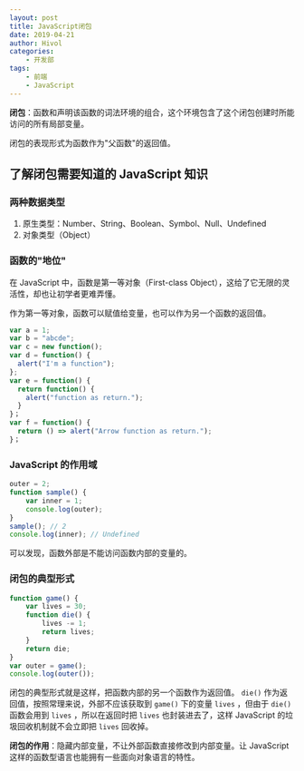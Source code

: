 ```yaml
---
layout: post
title: JavaScript闭包
date: 2019-04-21
author: Hivol
categories:
    - 开发部
tags:
    - 前端
    - JavaScript
---
```


**闭包**：函数和声明该函数的词法环境的组合，这个环境包含了这个闭包创建时所能访问的所有局部变量。

闭包的表现形式为函数作为"父函数"的返回值。

## 了解闭包需要知道的 JavaScript 知识

### 两种数据类型

1. 原生类型：Number、String、Boolean、Symbol、Null、Undefined
2. 对象类型（Object）

### 函数的"地位"

在 JavaScript 中，函数是第一等对象（First-class Object），这给了它无限的灵活性，却也让初学者更难弄懂。

作为第一等对象，函数可以赋值给变量，也可以作为另一个函数的返回值。

```javascript
var a = 1;
var b = "abcde";
var c = new function();
var d = function() {
  alert("I'm a function");
};
var e = function() {
  return function() {
    alert("function as return.");
  }
}；
var f = function() {
  return () => alert("Arrow function as return.");
}；
```

### JavaScript 的作用域

```javascript
outer = 2;
function sample() {
    var inner = 1;
    console.log(outer);
}
sample(); // 2
console.log(inner); // Undefined
```

可以发现，函数外部是不能访问函数内部的变量的。

### 闭包的典型形式

```javascript
function game() {
    var lives = 30;
    function die() {
        lives -= 1;
        return lives;
    }
    return die;
}
var outer = game();
console.log(outer());
```

闭包的典型形式就是这样，把函数内部的另一个函数作为返回值。 `die()` 作为返回值，按照常理来说，外部不应该获取到 `game()` 下的变量 `lives` ，但由于 `die()` 函数会用到 `lives` ，所以在返回时把 `lives` 也封装进去了，这样 JavaScript 的垃圾回收机制就不会立即把 `lives` 回收掉。

**闭包的作用**：隐藏内部变量，不让外部函数直接修改到内部变量。让 JavaScript 这样的函数型语言也能拥有一些面向对象语言的特性。
